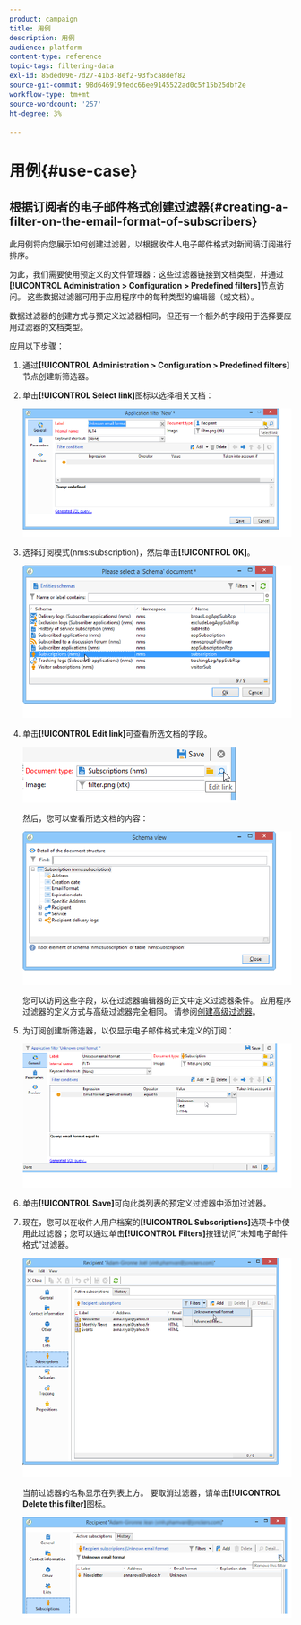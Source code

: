 ```yaml
---
product: campaign
title: 用例
description: 用例
audience: platform
content-type: reference
topic-tags: filtering-data
exl-id: 85ded096-7d27-41b3-8ef2-93f5ca8def82
source-git-commit: 98d646919fedc66ee9145522ad0c5f15b25dbf2e
workflow-type: tm+mt
source-wordcount: '257'
ht-degree: 3%

---
```


# 用例{#use-case}

## 根据订阅者的电子邮件格式创建过滤器{#creating-a-filter-on-the-email-format-of-subscribers}

此用例将向您展示如何创建过滤器，以根据收件人电子邮件格式对新闻稿订阅进行排序。

为此，我们需要使用预定义的文件管理器：这些过滤器链接到文档类型，并通过&#x200B;**[!UICONTROL Administration > Configuration > Predefined filters]**&#x200B;节点访问。 这些数据过滤器可用于应用程序中的每种类型的编辑器（或文档）。

数据过滤器的创建方式与预定义过滤器相同，但还有一个额外的字段用于选择要应用过滤器的文档类型。

应用以下步骤：

1. 通过&#x200B;**[!UICONTROL Administration > Configuration > Predefined filters]**&#x200B;节点创建新筛选器。
1. 单击&#x200B;**[!UICONTROL Select link]**&#x200B;图标以选择相关文档：

   ![](assets/s_ncs_user_filter_choose_schema.png)

1. 选择订阅模式(nms:subscription)，然后单击&#x200B;**[!UICONTROL OK]**。

   ![](assets/s_ncs_user_filter_select_schema.png)

1. 单击&#x200B;**[!UICONTROL Edit link]**&#x200B;可查看所选文档的字段。

   ![](assets/s_ncs_user_filter_edit_schema.png)

   然后，您可以查看所选文档的内容：

   ![](assets/s_ncs_user_filter_view_schema.png)

   您可以访问这些字段，以在过滤器编辑器的正文中定义过滤器条件。 应用程序过滤器的定义方式与高级过滤器完全相同。 请参阅[创建高级过滤器](../../platform/using/creating-filters.md#creating-an-advanced-filter)。

1. 为订阅创建新筛选器，以仅显示电子邮件格式未定义的订阅：

   ![](assets/s_ncs_user_filter_parameters.png)

1. 单击&#x200B;**[!UICONTROL Save]**&#x200B;可向此类列表的预定义过滤器中添加过滤器。
1. 现在，您可以在收件人用户档案的&#x200B;**[!UICONTROL Subscriptions]**&#x200B;选项卡中使用此过滤器；您可以通过单击&#x200B;**[!UICONTROL Filters]**&#x200B;按钮访问“未知电子邮件格式”过滤器。

   ![](assets/s_ncs_user_filter_on_events.png)

   当前过滤器的名称显示在列表上方。 要取消过滤器，请单击&#x200B;**[!UICONTROL Delete this filter]**&#x200B;图标。

   ![](assets/s_ncs_user_filter_on_subscriptions.png)
